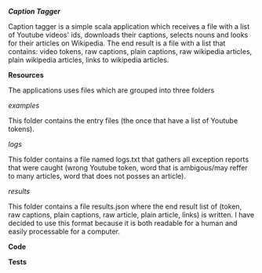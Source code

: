 ***Caption Tagger***

Caption tagger is a simple scala application which receives a file with a list of Youtube videos' ids, downloads their captions, selects nouns and looks for their articles on Wikipedia.
The end result is a file with a list that contains: video tokens, raw captions, plain captions, raw wikipedia articles, plain wikipedia articles, links to wikipedia articles.

**Resources**

The applications uses files which are grouped into three folders

*examples*

This folder contains the entry files (the once that have a list of Youtube tokens).

*logs*

This folder contains a file named logs.txt that gathers all exception reports that were caught (wrong Youtube token, word that is ambigous/may reffer to many articles, word that does not posses an article). 

*results*

This folder contains a file results.json where the end result list of (token, raw captions, plain captions, raw article, plain article, links) is written. I have decided to use this format because it is both readable for a human and easily processable for a computer.

**Code**


**Tests**
